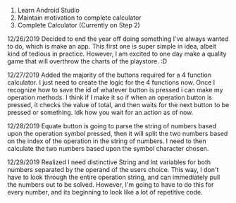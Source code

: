 1. Learn Android Studio
2. Maintain motivation to complete calculator
3. Complete Calculator
(Currently on Step 2)

12/26/2019
Decided to end the year off doing something I've always wanted to do, which is make an app. 
This first one is super simple in idea, albeit kind of tedious in practice.
However, I am excited to one day make a quality game that will overthrow the charts of the playstore. :D


12/27/2019
Added the majority of the buttons required for a 4 function calculator. I just need to create the logic for the 4 functions now. 
Once I recognize how to save the id of whatever button is pressed i can make my operation methods. I think if I make it so if when an operation button is pressed, it checks the value of total, and then waits for the next button to be pressed or something. Idk how you wait for an action as of now. 

12/28/2019
Equate button is going to parse the string of numbers based upon the operation symbol pressed, then it will split the two numbers based on the index of the operation in the string of numbers. I need to then calculate the two numbers based upon the symbol character chosen.

12/29/2019
Realized I need distinctive String and Int variables for both numbers separated by the operand of the users choice. This way, I don't have to look through the entire operation string, and can immediately pull the numbers out to be solved. However, I'm going to have to do this for every number, and its beginning to look like a lot of repetitive code.
